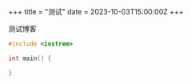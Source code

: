 +++
title = "测试"
date = 2023-10-03T15:00:00Z
+++

测试博客

```cpp
#include <iostrem>

int main() {

}

```
